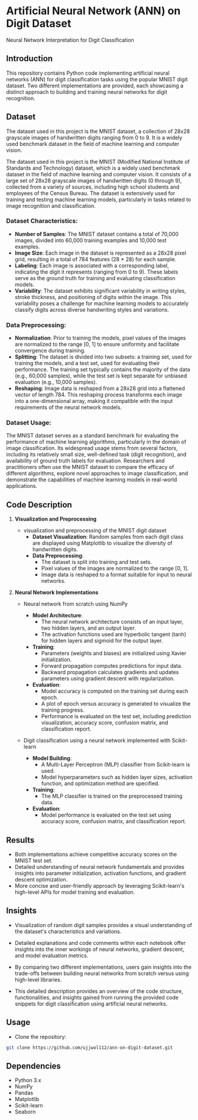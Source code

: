 # Artificial Neural Network (ANN) on Digit Dataset

Neural Network Interpretation for Digit Classification

## Introduction
This repository contains Python code implementing artificial neural networks (ANN) for digit classification tasks using the popular MNIST digit dataset. Two different implementations are provided, each showcasing a distinct approach to building and training neural networks for digit recognition.

## Dataset
The dataset used in this project is the MNIST dataset, a collection of 28x28 grayscale images of handwritten digits ranging from 0 to 9. It is a widely used benchmark dataset in the field of machine learning and computer vision.

The dataset used in this project is the MNIST (Modified National Institute of Standards and Technology) dataset, which is a widely used benchmark dataset in the field of machine learning and computer vision. It consists of a large set of 28x28 grayscale images of handwritten digits (0 through 9), collected from a variety of sources, including high school students and employees of the Census Bureau. The dataset is extensively used for training and testing machine learning models, particularly in tasks related to image recognition and classification.

### Dataset Characteristics:

- **Number of Samples**: The MNIST dataset contains a total of 70,000 images, divided into 60,000 training examples and 10,000 test examples.
- **Image Size**: Each image in the dataset is represented as a 28x28 pixel grid, resulting in a total of 784 features (28 * 28) for each sample.
- **Labeling**: Each image is associated with a corresponding label, indicating the digit it represents (ranging from 0 to 9). These labels serve as the ground truth for training and evaluating classification models.
- **Variability**: The dataset exhibits significant variability in writing styles, stroke thickness, and positioning of digits within the image. This variability poses a challenge for machine learning models to accurately classify digits across diverse handwriting styles and variations.

### Data Preprocessing:

- **Normalization**: Prior to training the models, pixel values of the images are normalized to the range [0, 1] to ensure uniformity and facilitate convergence during training.
- **Splitting**: The dataset is divided into two subsets: a training set, used for training the models, and a test set, used for evaluating their performance. The training set typically contains the majority of the data (e.g., 60,000 samples), while the test set is kept separate for unbiased evaluation (e.g., 10,000 samples).
- **Reshaping**: Image data is reshaped from a 28x28 grid into a flattened vector of length 784. This reshaping process transforms each image into a one-dimensional array, making it compatible with the input requirements of the neural network models.

### Dataset Usage:

The MNIST dataset serves as a standard benchmark for evaluating the performance of machine learning algorithms, particularly in the domain of image classification. Its widespread usage stems from several factors, including its relatively small size, well-defined task (digit recognition), and availability of ground truth labels for evaluation. Researchers and practitioners often use the MNIST dataset to compare the efficacy of different algorithms, explore novel approaches to image classification, and demonstrate the capabilities of machine learning models in real-world applications.

## Code Description

1. **Visualization and Preprocessing**
   - visualization and preprocessing of the MNIST digit dataset
     - **Dataset Visualization**: Random samples from each digit class are displayed using Matplotlib to visualize the diversity of handwritten digits.
     - **Data Preprocessing**:
       - The dataset is split into training and test sets.
       - Pixel values of the images are normalized to the range [0, 1].
       - Image data is reshaped to a format suitable for input to neural networks.

2. **Neural Network Implementations**
   - Neural network from scratch using NumPy
     - **Model Architecture**:
       - The neural network architecture consists of an input layer, two hidden layers, and an output layer.
       - The activation functions used are hyperbolic tangent (tanh) for hidden layers and sigmoid for the output layer.
     - **Training**:
       - Parameters (weights and biases) are initialized using Xavier initialization.
       - Forward propagation computes predictions for input data.
       - Backward propagation calculates gradients and updates parameters using gradient descent with regularization.
     - **Evaluation**:
       - Model accuracy is computed on the training set during each epoch.
       - A plot of epoch versus accuracy is generated to visualize the training progress.
       - Performance is evaluated on the test set, including prediction visualization, accuracy score, confusion matrix, and classification report.
   
   - Digit classification using a neural network implemented with Scikit-learn
     - **Model Building**:
       - A Multi-Layer Perceptron (MLP) classifier from Scikit-learn is used.
       - Model hyperparameters such as hidden layer sizes, activation function, and optimization method are specified.
     - **Training**:
       - The MLP classifier is trained on the preprocessed training data.
     - **Evaluation**:
       - Model performance is evaluated on the test set using accuracy score, confusion matrix, and classification report.

## Results
- Both implementations achieve competitive accuracy scores on the MNIST test set.
- Detailed understanding of neural network fundamentals and provides insights into parameter initialization, activation functions, and gradient descent optimization.
- More concise and user-friendly approach by leveraging Scikit-learn's high-level APIs for model training and evaluation.

## Insights
- Visualization of random digit samples provides a visual understanding of the dataset's characteristics and variations.
- Detailed explanations and code comments within each notebook offer insights into the inner workings of neural networks, gradient descent, and model evaluation metrics.
- By comparing two different implementations, users gain insights into the trade-offs between building neural networks from scratch versus using high-level libraries.

- This detailed description provides an overview of the code structure, functionalities, and insights gained from running the provided code snippets for digit classification using artificial neural networks.

## Usage
- Clone the repository:

```bash
git clone https://github.com/ujjwol112/ann-on-digit-dataset.git
```

## Dependencies
- Python 3.x
- NumPy
- Pandas
- Matplotlib
- Scikit-learn
- Seaborn
